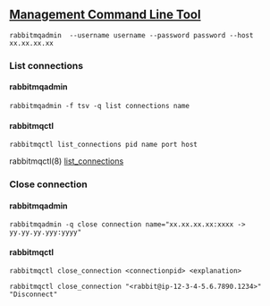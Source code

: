 ## [Management Command Line Tool](https://www.rabbitmq.com/management-cli.html)

```
rabbitmqadmin  --username username --password password --host xx.xx.xx.xx
```

### List connections

#### rabbitmqadmin

```
rabbitmqadmin -f tsv -q list connections name
```

#### rabbitmqctl

```
rabbitmqctl list_connections pid name port host
```

rabbitmqctl(8) [list_connections](https://www.rabbitmq.com/rabbitmqctl.8.html#list_connections)

### Close connection

#### rabbitmqadmin

```
rabbitmqadmin -q close connection name="xx.xx.xx.xx:xxxx -> yy.yy.yy.yyy:yyyy"
```

#### rabbitmqctl

```
rabbitmqctl close_connection <connectionpid> <explanation>
```

```
rabbitmqctl close_connection "<rabbit@ip-12-3-4-5.6.7890.1234>" "Disconnect"
```
